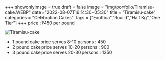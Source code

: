 +++
showonlyimage = true
draft = false
image = "img/portfolio/Tiramisu-cake.WEBP"
date ="2022-08-07T16:14:30+05:30"
title = "Tiramisu-cake"
categories = "Celebration Cakes"
Tags = ["Exottica","Round","Half Kg","One Tier"]
+++
price : ₹450 per pound
<!--more-->
![Tiramisu-cake](/img/portfolio/Tiramisu-cake.WEBP)
* 1 pound cake price serves 8-10 persons : 450
* 2 pound cake price serves 10-20 persons : 900
* 3 pound cake price serves 20-30 persons : 1350
